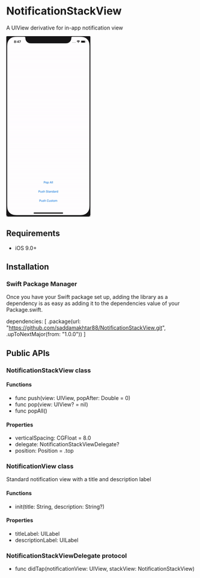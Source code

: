 # NotificationStackView

A UIView derivative for in-app notification view

![](sample.gif)

## Requirements
- iOS 9.0+

## Installation

### Swift Package Manager

Once you have your Swift package set up, adding the library as a dependency is as easy as adding it to the dependencies value of your Package.swift.

dependencies: [
    .package(url: "https://github.com/saddamakhtar88/NotificationStackView.git", .upToNextMajor(from: "1.0.0"))
]

## Public APIs

### NotificationStackView class

#### Functions 
- func push(view: UIView, popAfter: Double = 0)
- func pop(view: UIView? = nil)
- func popAll()

#### Properties
- verticalSpacing: CGFloat = 8.0
- delegate: NotificationStackViewDelegate?
- position: Position = .top

### NotificationView class

Standard notification view with a title and description label

#### Functions 
- init(title: String, description: String?)

#### Properties
- titleLabel: UILabel
- descriptionLabel: UILabel

### NotificationStackViewDelegate protocol
- func didTap(notificationView: UIView, stackView: NotificationStackView)
